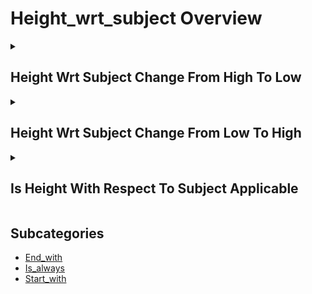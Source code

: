 # Height_wrt_subject Overview

<details>
<summary><h2>Height Wrt Subject Change From High To Low</h2></summary>


<h3>🔵 Label Name:</h3>
<code>height_wrt_subject_change_from_high_to_low</code>


<h3>📖 Definition:</h3>
Does the camera height decrease noticeably in relation to the subject?

<details>
<summary><h4> Question (Definition)</h4></summary>

</details>

<details>
<summary><h4> Alternative Question</h4></summary>

- Does the camera move downward relative to the subject?

- Is there a descent in camera position compared to subject?

- Does the vertical angle decrease relative to the subject?

- Is there a lowering of camera height versus subject?

- Does the shot transition from high to low angle?

- Is there a downward shift in camera position?

- Does the camera perspective lower relative to subject?

- Is there a decrease in vertical camera position?

</details>

<details>
<summary><h4> Prompt (Definition)</h4></summary>

- A shot where the camera height decreases notably in relation to the subject.

</details>

<details>
<summary><h4> Alternative Prompt</h4></summary>

- A video showing downward camera movement.

- A shot with decreasing vertical angle.

- A video transitioning to lower position.

- A shot featuring camera descent.

- A video with lowering perspective.

- A shot showing downward transition.

- A video with decreasing camera height.

- A shot moving to lower position.

</details>

<h4>🟢 Positive:</h4>
<code>self.height_wrt_subject_change_from_high_to_low is True</code>

<h4>🔴 Negative:</h4>
<code>self.height_wrt_subject_change_from_high_to_low is False</code>

</details>

<details>
<summary><h2>Height Wrt Subject Change From Low To High</h2></summary>


<h3>🔵 Label Name:</h3>
<code>height_wrt_subject_change_from_low_to_high</code>


<h3>📖 Definition:</h3>
Does the camera height increase noticeably in relation to the subject?

<details>
<summary><h4> Question (Definition)</h4></summary>

</details>

<details>
<summary><h4> Alternative Question</h4></summary>

- Does the camera move upward relative to the subject?

- Is there an ascent in camera position compared to subject?

- Does the vertical angle increase relative to the subject?

- Is there a raising of camera height versus subject?

- Does the shot transition from low to high angle?

- Is there an upward shift in camera position?

- Does the camera perspective rise relative to subject?

- Is there an increase in vertical camera position?

</details>

<details>
<summary><h4> Prompt (Definition)</h4></summary>

- A shot where the camera height increases notably in relation to the subject.

</details>

<details>
<summary><h4> Alternative Prompt</h4></summary>

- A video showing upward camera movement.

- A shot with increasing vertical angle.

- A video transitioning to higher position.

- A shot featuring camera ascent.

- A video with rising perspective.

- A shot showing upward transition.

- A video with increasing camera height.

- A shot moving to higher position.

</details>

<h4>🟢 Positive:</h4>
<code>self.height_wrt_subject_change_from_low_to_high is True</code>

<h4>🔴 Negative:</h4>
<code>self.height_wrt_subject_change_from_low_to_high is False</code>

</details>

<details>
<summary><h2>Is Height With Respect To Subject Applicable</h2></summary>


<h3>🔵 Label Name:</h3>
<code>is_height_wrt_subject_applicable</code>


<h3>📖 Definition:</h3>
Can the camera height relative to subject be classified?

<details>
<summary><h4> Question (Definition)</h4></summary>

</details>

<details>
<summary><h4> Alternative Question</h4></summary>

- Is it possible to determine the camera's position relative to the subject?

- Can we assess the vertical relationship between camera and subject?

- Is the camera's height relative to subject measurable?

- Can we classify the vertical angle to the subject?

- Is it feasible to determine camera-to-subject height?

- Can the vertical positioning relative to subject be assessed?

- Is the camera-subject height relationship clear enough to classify?

</details>

<details>
<summary><h4> Prompt (Definition)</h4></summary>

- A shot where the camera height relative to the subject can be meaningfully classified.

</details>

<details>
<summary><h4> Alternative Prompt</h4></summary>

- A video with classifiable camera-subject height relationship.

- A shot with clear vertical camera positioning.

- A video where subject-relative height is apparent.

- A shot showing definable camera-to-subject angle.

- A video with measurable vertical camera position.

- A shot displaying clear height relationship.

- A video with assessable camera elevation.

- A shot with determinable vertical positioning.

</details>

<h4>🟢 Positive:</h4>
<code>self.is_height_wrt_subject_applicable is True</code>

<h4>🔴 Negative:</h4>
<code>self.is_height_wrt_subject_applicable is False</code>

</details>


## Subcategories

- [End_with](./end_with/index.md)
- [Is_always](./is_always/index.md)
- [Start_with](./start_with/index.md)